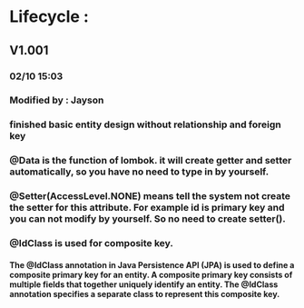 # Lifecycle :
## V1.001
### 02/10 15:03 
### Modified by : Jayson 
### finished basic entity design without relationship and foreign key
### @Data is the function of lombok. it will create getter and setter automatically, so you have no need to type in by yourself.
### @Setter(AccessLevel.NONE) means tell the system not create the setter for this attribute. For example id is primary key and you can not modify by yourself. So no need to create setter().
### @IdClass is used for composite key.
#### The @IdClass annotation in Java Persistence API (JPA) is used to define a composite primary key for an entity. A composite primary key consists of multiple fields that together uniquely identify an entity. The @IdClass annotation specifies a separate class to represent this composite key.
